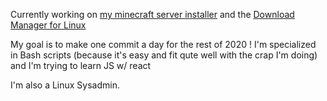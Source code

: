 Currently working on [my minecraft server installer](https://github.com/Lordva/minecraft-server-installer) and the [Download Manager for Linux](https://github.com/Lordva/Download_manager)

My goal is to make one commit a day for the rest of 2020 !
I'm specialized in Bash scripts (because it's easy and fit qute well with the crap I'm doing) and I'm trying to learn JS w/ react

I'm also a Linux Sysadmin.


